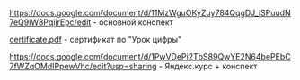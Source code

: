 https://docs.google.com/document/d/11MzWguOKyZuy784QqgDJ_iSPuudN7eQ9lW8PqijrEpc/edit - основной конспект

[certificate.pdf](https://github.com/SERGEo10/Ostrovsky-S.A./files/9721914/certificate.pdf) - сертификат по "Урок цифры"

https://docs.google.com/document/d/1PwVDePi2TbS89QwYE2N64bePEbC7fWZqOMdIPpewVhc/edit?usp=sharing - Яндекс.курс + конспект
